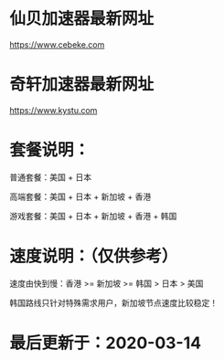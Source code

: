 # 仙贝加速器最新网址

https://www.cebeke.com 

# 奇轩加速器最新网址

https://www.kystu.com 

# 套餐说明：

普通套餐：美国 + 日本 

高端套餐：美国 + 日本 + 新加坡 + 香港

游戏套餐：美国 + 日本 + 新加坡 + 香港 + 韩国

# 速度说明：（仅供参考）

速度由快到慢：香港 >= 新加坡 >= 韩国 > 日本 > 美国

韩国路线只针对特殊需求用户，新加坡节点速度比较稳定！

# 最后更新于：2020-03-14
